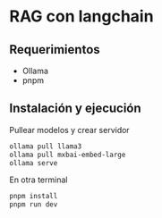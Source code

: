 # RAG con langchain

## Requerimientos

- Ollama
- pnpm

## Instalación y ejecución
Pullear modelos y crear servidor
```bash
ollama pull llama3
ollama pull mxbai-embed-large
ollama serve
```
En otra terminal
```bash
pnpm install
pnpm run dev
```
